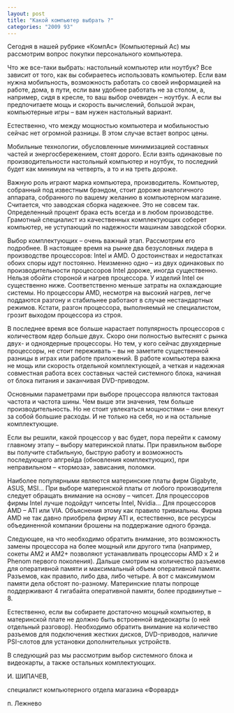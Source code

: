 ```yaml
---
layout: post
title: "Какой компьютер выбрать ?"
categories: "2009 93"
---
```


Сегодня в нашей рубрике «КомпАс» (Компьютерный Ас) мы рассмотрим вопрос покупки персонального компьютера.

Что же все-таки выбрать: настольный компьютер или ноутбук? Все зависит от того, как вы собираетесь использовать компьютер. Если вам нужна мобильность, возможность работать со своей информацией на работе, дома, в пути, если вам удобнее работать не за столом, а, например, сидя в кресле, то ваш выбор очевиден – ноутбук. А если вы предпочитаете мощь и скорость вычислений, большой экран, компьютерные игры – вам нужен настольный вариант.

Естественно, что между мощностью компьютера и мобильностью сейчас нет огромной разницы. В этом случае встает вопрос цены.

Мобильные технологии, обусловленные минимизацией составных частей и энергосбережением, стоят дорого. Если взять одинаковые по производительности настольный компьютер и ноутбук, то последний будет как минимум на четверть, а то и на треть дороже.

Важную роль играют марка компьютера, производитель. Компьютер, собранный под известным брэндом, стоит дороже аналогичного аппарата, собранного по вашему желанию в компьютерном магазине. Считается, что заводская сборка надежнее. Это не совсем так. Определенный процент брака есть всегда и в любом производстве. Грамотный специалист из качественных комплектующих соберет компьютер, не уступающий по надежности машинам заводской сборки.

Выбор комплектующих – очень важный этап. Рассмотрим его подробнее. В настоящее время на рынке два безусловных лидера в производстве процессоров: InteI и AMD. О достоинствах и недостатках обоих споры идут постоянно. Неизменно одно – из двух одинаковых по производительности процессоров InteI дороже, иногда существенно. Нельзя обойти стороной и нагрев процессора. У изделий InteI он существенно ниже. Соответственно меньше затраты на охлаждающие системы. Но процессоры AMD, несмотря на высокий нагрев, легче поддаются разгону и стабильнее работают в случае нестандартных режимов. Кстати, разгон процессора, выполняемый не специалистом, грозит выходом процессора из строя.

В последнее время все больше нарастает популярность процессоров с количеством ядер больше двух. Скоро они полностью вытеснят с рынка двух- и одноядерные процессоры. Но тем, у кого сейчас двухядерные процессоры, не стоит переживать – вы не заметите существенной разницы в играх или работе приложений. В работе компьютера важна не мощь или скорость отдельной комплектующей, а четкая и надежная совместная работа всех составных частей системного блока, начиная от блока питания и заканчивая DVD-приводом.

Основными параметрами при выборе процессора являются тактовая частота и частота шины. Чем выше эти значения, тем больше производительность. Но не стоит увлекаться мощностями – они влекут за собой большие расходы. И не только на себя, но и на остальные комплектующие.

Если вы решили, какой процессор у вас будет, пора перейти к самому главному этапу – выбору материнской платы. При правильном выборе вы получите стабильную, быструю работу и возможность последующего апгрейда (обновления комплектующих), при неправильном – «тормоза», зависания, поломки.

Наиболее популярными являются материнские платы фирм Gigabyte, ASUS, MSI… При выборе материнской платы от любого производителя следует обращать внимание на основу – чипсет. Для процессоров фирмы InteI лучше подойдут чипсеты InteI, Nvidia… Для процессоров AMD – ATI или VIA. Объяснения этому как правило тривиальны. Фирма AMD не так давно приобрела фирму ATI и, естественно, все ресурсы объединенной компании брошены на поддержание одного брэнда.

Следующее, на что необходимо обратить внимание, это возможность замены процессора на более мощный или другого типа (например, сокеты AM2 и AM2+ позволяют устанавливать процессоры AMD х 2 и Phenom первого поколения). Дальше смотрим на количество разъемов для оперативной памяти и максимальный объем оперативной памяти. Разъемов, как правило, либо два, либо четыре. А вот с максимумом памяти дела обстоят по-разному. Материнские платы попроще поддерживают 4 гигабайта оперативной памяти, более продвинутые – 8.

Естественно, если вы собираете достаточно мощный компьютер, в материнской плате не должно быть встроенной видеокарты (о ней отдельный разговор). Необходимо обратить внимание на количество разъемов для подключения жестких дисков, DVD-приводов, наличие PSI-слотов для установки дополнительных устройств.

В следующий раз мы рассмотрим выбор системного блока и видеокарты, а также остальных комплектующих.

И. ШИПАЧЕВ,

специалист компьютерного отдела магазина «Форвард»

п. Лежнево


